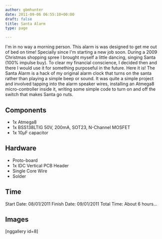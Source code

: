 ```yaml
---
author: gbmhunter
date: 2011-09-06 06:55:10+00:00
draft: false
title: Santa Alarm
type: page

---
```


I'm in no way a morning person. This alarm is was designed to get me out of bed on time! Specially since I'm starting a new job soon. During a 2009 Christmas shopping spree I brought myself a little dancing, singing Santa (100% impulse buy). To clear my financial conscience, I decided then and there I would use it for something purposeful in the future. Here it is! The Santa Alarm is a hack of my original alarm clock that turns on the santa rather than playing a simple beep or sound. It was quite a simple project and involved tapping into the alarm speaker wires, installing an Atmega8 micro-controller inside it, writing some simple code to turn on and off the switch that makes Santa go nuts.

## Components

* 1x Atmega8
* 1x BSS138LTIG 50V, 200mA, SOT23, N-Channel MOSFET
* 1x 10µF capacitor

## Hardware

* Proto-board
* 1x IDC Vertical PCB Header
* Single Core Wire
* Solder

## Time

Start Date: 08/01/2011
Finish Date: 09/01/2011
Total Time: About 6 hours...

## Images

[nggallery id=8]
